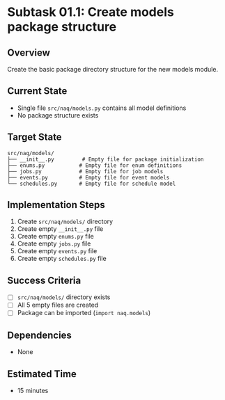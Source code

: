 # Subtask 01.1: Create models package structure

## Overview
Create the basic package directory structure for the new models module.

## Current State
- Single file `src/naq/models.py` contains all model definitions
- No package structure exists

## Target State
```
src/naq/models/
├── __init__.py         # Empty file for package initialization
├── enums.py           # Empty file for enum definitions
├── jobs.py            # Empty file for job models
├── events.py          # Empty file for event models
└── schedules.py       # Empty file for schedule model
```

## Implementation Steps
1. Create `src/naq/models/` directory
2. Create empty `__init__.py` file
3. Create empty `enums.py` file
4. Create empty `jobs.py` file
5. Create empty `events.py` file
6. Create empty `schedules.py` file

## Success Criteria
- [ ] `src/naq/models/` directory exists
- [ ] All 5 empty files are created
- [ ] Package can be imported (`import naq.models`)

## Dependencies
- None

## Estimated Time
- 15 minutes